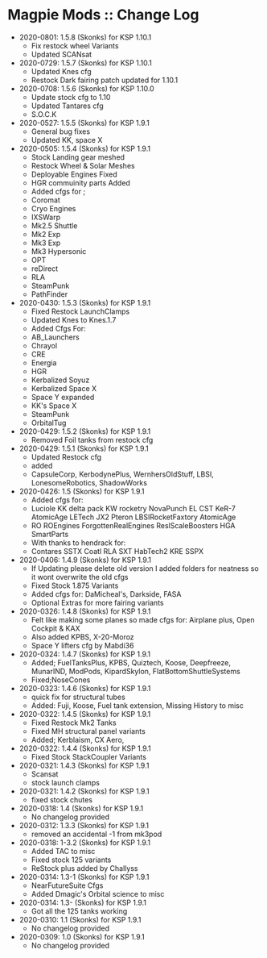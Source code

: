 # Magpie Mods :: Change Log

* 2020-0801: 1.5.8 (Skonks) for KSP 1.10.1
	+ Fix restock wheel Variants
	+ Updated SCANsat
* 2020-0729: 1.5.7 (Skonks) for KSP 1.10.1
	+ Updated Knes cfg
	+ Restock Dark fairing patch updated for 1.10.1
* 2020-0708: 1.5.6 (Skonks) for KSP 1.10.0
	+ Update stock cfg to 1.10
	+ Updated Tantares cfg
	+ S.O.C.K
* 2020-0527: 1.5.5 (Skonks) for KSP 1.9.1
	+ General bug fixes
	+ Updated KK, space X
* 2020-0505: 1.5.4 (Skonks) for KSP 1.9.1
	+ Stock Landing gear meshed
	+ Restock Wheel & Solar Meshes
	+ Deployable Engines Fixed
	+ HGR commuinity parts Added
	+ Added cfgs for ;
	+ Coromat
	+ Cryo Engines
	+ IXSWarp
	+ Mk2.5 Shuttle
	+ Mk2 Exp
	+ Mk3 Exp
	+ Mk3 Hypersonic
	+ OPT
	+ reDirect
	+ RLA
	+ SteamPunk
	+ PathFinder
* 2020-0430: 1.5.3 (Skonks) for KSP 1.9.1
	+ Fixed Restock LaunchClamps
	+ Updated Knes to Knes.1.7
	+ Added Cfgs For:
	+ AB_Launchers
	+ Chrayol
	+ CRE
	+ Energia
	+ HGR
	+ Kerbalized Soyuz
	+ Kerbalized Space X
	+ Space Y expanded
	+ KK's Space X
	+ SteamPunk
	+ OrbitalTug
* 2020-0429: 1.5.2 (Skonks) for KSP 1.9.1
	+ Removed Foil tanks from restock cfg
* 2020-0429: 1.5.1 (Skonks) for KSP 1.9.1
	+ Updated Restock cfg
	+ added
	+ CapsuleCorp, KerbodynePlus, WernhersOldStuff, LBSI, LonesomeRobotics, ShadowWorks
* 2020-0426: 1.5 (Skonks) for KSP 1.9.1
	+ Added cfgs for:
	+ Luciole  KK delta pack   KW rocketry   NovaPunch   EL   CST    KeR-7    AtomicAge    LETech    JX2   Pteron     LBSIRocketFaxtory      AtomicAge
	+ RO    ROEngines   ForgottenRealEngines      ReslScaleBoosters     HGA       SmartParts
	+ With thanks to hendrack for:
	+ Contares     SSTX     Coatl     RLA      SXT      HabTech2    KRE    SSPX
* 2020-0406: 1.4.9 (Skonks) for KSP 1.9.1
	+ If Updating please delete old version I added folders for neatness so it wont overwrite the old cfgs
	+ Fixed Stock 1.875 Variants
	+ Added cfgs for: DaMicheal's, Darkside, FASA
	+ Optional Extras for more fairing variants
* 2020-0326: 1.4.8 (Skonks) for KSP 1.9.1
	+ Felt like making some planes so made cfgs for: Airplane plus, Open Cockpit & KAX
	+ Also added KPBS, X-20-Moroz
	+ Space Y lifters cfg by Mabdi36
* 2020-0324: 1.4.7 (Skonks) for KSP 1.9.1
	+ Added; FuelTanksPlus,  KPBS,  Quiztech, Koose,  Deepfreeze,  MunarIND,  ModPods, KipardSkylon, FlatBottomShuttleSystems
	+ Fixed;NoseCones
* 2020-0323: 1.4.6 (Skonks) for KSP 1.9.1
	+ quick fix for structural tubes
	+ Added: Fuji, Koose, Fuel tank extension, Missing History to misc
* 2020-0322: 1.4.5 (Skonks) for KSP 1.9.1
	+ Fixed Restock Mk2 Tanks
	+ Fixed MH structural panel variants
	+ Added; Kerblaism, CX Aero,
* 2020-0322: 1.4.4 (Skonks) for KSP 1.9.1
	+ Fixed Stock StackCoupler Variants
* 2020-0321: 1.4.3 (Skonks) for KSP 1.9.1
	+ Scansat
	+ stock launch clamps
* 2020-0321: 1.4.2 (Skonks) for KSP 1.9.1
	+ fixed stock chutes
* 2020-0318: 1.4 (Skonks) for KSP 1.9.1
	+ No changelog provided
* 2020-0312: 1.3.3 (Skonks) for KSP 1.9.1
	+ removed an accidental -1 from mk3pod
* 2020-0318: 1-3.2 (Skonks) for KSP 1.9.1
	+ Added TAC to misc
	+ Fixed stock 125 variants
	+ ReStock plus added by Challyss
* 2020-0314: 1.3-1 (Skonks) for KSP 1.9.1
	+ NearFutureSuite Cfgs
	+ Added Dmagic's Orbital science to misc
* 2020-0314: 1.3- (Skonks) for KSP 1.9.1
	+ Got all the 125 tanks working
* 2020-0310: 1.1 (Skonks) for KSP 1.9.1
	+ No changelog provided
* 2020-0309: 1.0 (Skonks) for KSP 1.9.1
	+ No changelog provided
